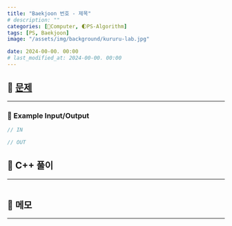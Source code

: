 ```yaml
---
title: "Baekjoon 번호 - 제목"
# description: ""
categories: [💫Computer, 🌓PS-Algorithm]
tags: [PS, Baekjoon]
image: "/assets/img/background/kururu-lab.jpg"

date: 2024-00-00. 00:00
# last_modified_at: 2024-00-00. 00:00
---
```


## 💫 [문제](https://www.acmicpc.net/problem/번호)

---

### 🫧 Example Input/Output

```cpp
// IN

// OUT
```

## 💫 C++ 풀이

---

```cpp

```

## 💫 메모

---

